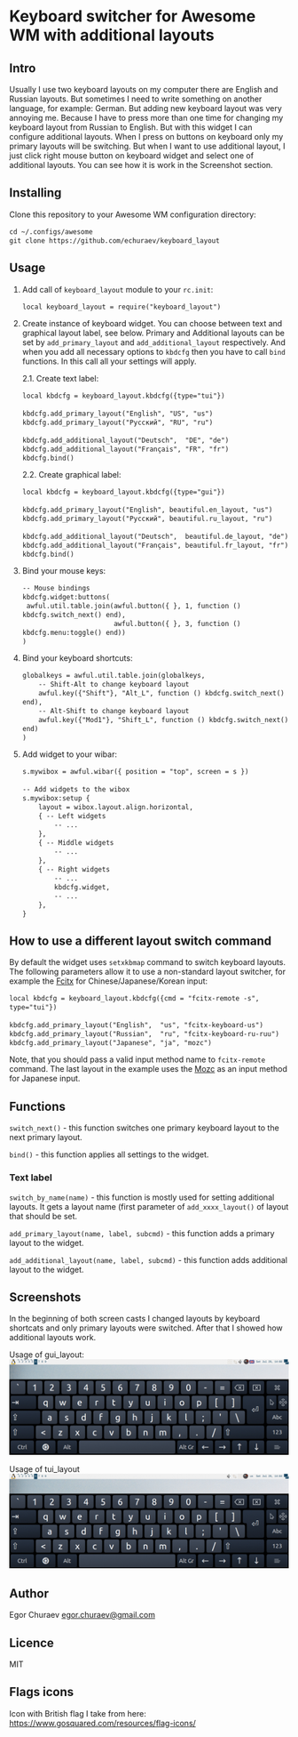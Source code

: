 # Keyboard switcher for Awesome WM with additional layouts

## Intro
Usually I use two keyboard layouts on my computer there are English and Russian layouts. But sometimes I need to write something on another language, for example: German.
But adding new keyboard layout was very annoying me. Because I have to press more than one time for changing my keyboard layout from Russian to English.
But with this widget I can configure additional layouts. When I press on buttons on keyboard only my primary layouts will be switching. But when I want to use additional layout, I just click right mouse button on keyboard widget and select one of additional layouts. You can see how it is work in the Screenshot section.

## Installing
Clone this repository to your Awesome WM configuration directory:
```
cd ~/.configs/awesome
git clone https://github.com/echuraev/keyboard_layout
```

## Usage
1. Add call of `keyboard_layout` module to your `rc.init`:
   ```
   local keyboard_layout = require("keyboard_layout")
   ```

2. Create instance of keyboard widget. You can choose between text and graphical
   layout label, see below. Primary and Additional layouts can be set by
   `add_primary_layout` and `add_additional_layout` respectively. And when you
   add all necessary options to `kbdcfg` then you have to call `bind`
   functions. In this call all your settings will apply.

   2.1. Create text label:
   ```
   local kbdcfg = keyboard_layout.kbdcfg({type="tui"})

   kbdcfg.add_primary_layout("English", "US", "us")
   kbdcfg.add_primary_layout("Русский", "RU", "ru")

   kbdcfg.add_additional_layout("Deutsch",  "DE", "de")
   kbdcfg.add_additional_layout("Français", "FR", "fr")
   kbdcfg.bind()
   ```
   2.2. Create graphical label:
   ```
   local kbdcfg = keyboard_layout.kbdcfg({type="gui"})

   kbdcfg.add_primary_layout("English", beautiful.en_layout, "us")
   kbdcfg.add_primary_layout("Русский", beautiful.ru_layout, "ru")

   kbdcfg.add_additional_layout("Deutsch",  beautiful.de_layout, "de")
   kbdcfg.add_additional_layout("Français", beautiful.fr_layout, "fr")
   kbdcfg.bind()
   ```
3. Bind your mouse keys:
   ```
   -- Mouse bindings
   kbdcfg.widget:buttons(
    awful.util.table.join(awful.button({ }, 1, function () kbdcfg.switch_next() end),
                          awful.button({ }, 3, function () kbdcfg.menu:toggle() end))
   )
   ```
4. Bind your keyboard shortcuts:
   ```
   globalkeys = awful.util.table.join(globalkeys,
       -- Shift-Alt to change keyboard layout
       awful.key({"Shift"}, "Alt_L", function () kbdcfg.switch_next() end),
       -- Alt-Shift to change keyboard layout
       awful.key({"Mod1"}, "Shift_L", function () kbdcfg.switch_next() end)
   )
   ```
5. Add widget to your wibar:
   ```
   s.mywibox = awful.wibar({ position = "top", screen = s })

   -- Add widgets to the wibox
   s.mywibox:setup {
       layout = wibox.layout.align.horizontal,
       { -- Left widgets
           -- ...
       },
       { -- Middle widgets
           -- ...
       },
       { -- Right widgets
           -- ...
           kbdcfg.widget,
           -- ...
       },
   }
   ```

## How to use a different layout switch command

By default the widget uses `setxkbmap` command to switch keyboard layouts. The
following parameters allow it to use a non-standard layout switcher, for example
the [Fcitx](https://github.com/fcitx/fcitx) for Chinese/Japanese/Korean input:

```
local kbdcfg = keyboard_layout.kbdcfg({cmd = "fcitx-remote -s", type="tui"})

kbdcfg.add_primary_layout("English",  "us", "fcitx-keyboard-us")
kbdcfg.add_primary_layout("Russian",  "ru", "fcitx-keyboard-ru-ruu")
kbdcfg.add_primary_layout("Japanese", "ja", "mozc")
```

Note, that you should pass a valid input method name to `fcitx-remote`
command. The last layout in the example uses the
[Mozc](https://github.com/google/mozc) as an input method for Japanese input.

## Functions
`switch_next()` - this function switches one primary keyboard layout to the next primary layout.

`bind()` - this function applies all settings to the widget.
### Text label
`switch_by_name(name)` - this function is mostly used for setting additional
layouts. It gets a layout name (first parameter of `add_xxxx_layout()` of layout
that should be set.

`add_primary_layout(name, label, subcmd)` - this function adds a primary layout to the widget.

`add_additional_layout(name, label, subcmd)` - this function adds additional layout to the widget.

## Screenshots
In the beginning of both screen casts I changed layouts by keyboard shortcats and only primary layouts were switched. After that I showed how additional layouts work.

Usage of gui_layout:
![Usage of gui_layout.gif](gui_usage.gif)

Usage of tui_layout
![Usage of tui_layout.gif](tui_usage.gif)

## Author
Egor Churaev egor.churaev@gmail.com

## Licence
MIT

## Flags icons
Icon with British flag I take from here: https://www.gosquared.com/resources/flag-icons/

